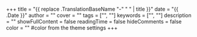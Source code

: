 +++
title = "{{ replace .TranslationBaseName "-" " " | title }}"
date = "{{ .Date }}"
author = ""
cover = ""
tags = ["", ""]
keywords = ["", ""]
description = ""
showFullContent = false
readingTime = false
hideComments = false
color = "" #color from the theme settings
+++
